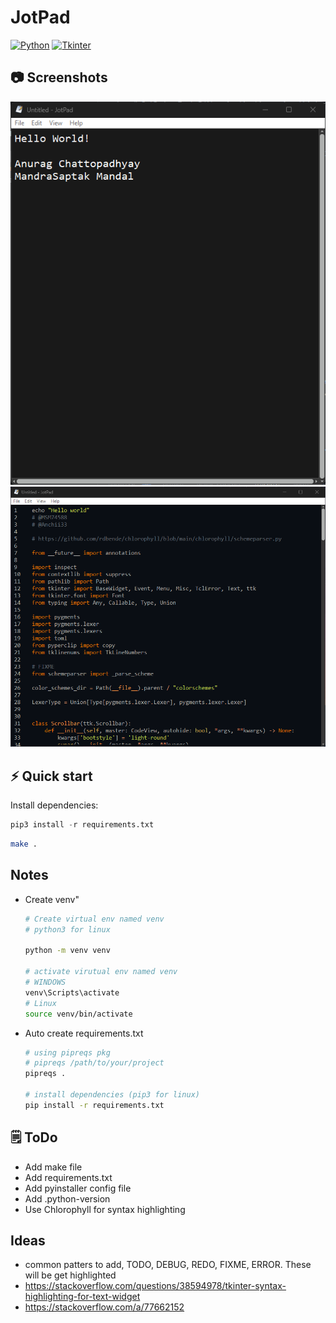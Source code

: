 # JotPad
[![Python](https://img.shields.io/badge/Python-3776AB?style=for-the-badge&logo=python&logoColor=white)](https://www.python.org/)
[![Tkinter](https://img.shields.io/badge/Tkinter-4B8BBE?style=for-the-badge&logo=tkinter&logoColor=white)](https://docs.python.org/3/library/tkinter.html)

## 📷 Screenshots

![dark_mode](./screenshots/screenshot1.png)
![syntax_mode](./screenshots/screenshot2.png)

## ⚡️ Quick start

Install dependencies:

```python
pip3 install -r requirements.txt
```

```bash
make .
```

## Notes

- Create venv"

    ```bash
    # Create virtual env named venv
    # python3 for linux

    python -m venv venv

    # activate virutual env named venv
    # WINDOWS
    venv\Scripts\activate
    # Linux
    source venv/bin/activate
    ```

- Auto create requirements.txt

    ```bash
    # using pipreqs pkg
    # pipreqs /path/to/your/project
    pipreqs .

    # install dependencies (pip3 for linux)
    pip install -r requirements.txt
    ```

## 🗒️ ToDo

- Add make file
- Add requirements.txt
- Add pyinstaller config file
- Add .python-version
- Use Chlorophyll for syntax highlighting

## Ideas

- common patters to add, TODO, DEBUG, REDO, FIXME, ERROR. These will be get highlighted
- https://stackoverflow.com/questions/38594978/tkinter-syntax-highlighting-for-text-widget
- https://stackoverflow.com/a/77662152
